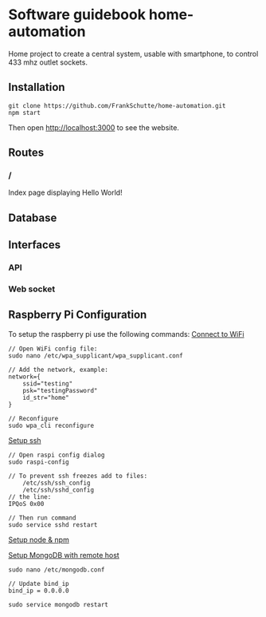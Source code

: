 # Software guidebook home-automation
Home project to create a central system, usable with smartphone, to control 433 mhz outlet sockets.
## Installation
```
git clone https://github.com/FrankSchutte/home-automation.git
npm start
```
Then open [http://localhost:3000](http://localhost:3000) to see the website.
## Routes
### /
Index page displaying Hello World!
## Database
## Interfaces
### API
### Web socket
## Raspberry Pi Configuration
To setup the raspberry pi use the following commands:
[Connect to WiFi](https://www.raspberrypi.org/documentation/configuration/wireless/wireless-cli.md)
```
// Open WiFi config file:
sudo nano /etc/wpa_supplicant/wpa_supplicant.conf  

// Add the network, example:
network={
    ssid="testing"
    psk="testingPassword"
    id_str="home"
}

// Reconfigure
sudo wpa_cli reconfigure
```
[Setup ssh](https://www.raspberrypi.org/documentation/remote-access/ssh/)
```
// Open raspi config dialog
sudo raspi-config

// To prevent ssh freezes add to files:
    /etc/ssh/ssh_config
    /etc/ssh/sshd_config 
// the line:
IPQoS 0x00

// Then run command
sudo service sshd restart
```
[Setup node & npm](http://yannickloriot.com/2016/04/install-mongodb-and-node-js-on-a-raspberry-pi/)

[Setup MongoDB with remote host](http://aeonmedia.eu/2011/04/mongodb-setup-config-to-connect-by-remote-hosts-debian/)
```
sudo nano /etc/mongodb.conf

// Update bind_ip
bind_ip = 0.0.0.0

sudo service mongodb restart
```
